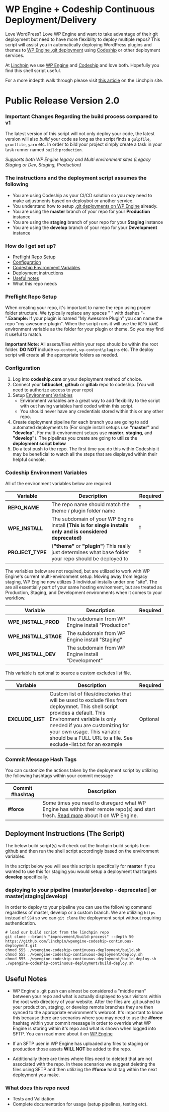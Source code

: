 # WP Engine + Codeship Continuous Deployment/Delivery

Love WordPress? Love WP Engine and want to take advantage of their git deployment but need to have more flexiblity to deploy multiple repos? This script will assist you in automatically deploying WordPress plugins and themes to [WP Engine .git deployment](https://wpengine.com/git/) using [Codeship](https://codeship.com) or other deployment services.

At [Linchpin](https://linchpin.com) we use [WP Engine](https://www.wpengine.com) and [Codeship](https://www.codeship.com) and love both. Hopefully you find this shell script useful.

For a more indepth walk through please visit [this article](https://linchpin.agency/blog/continuous-deployment-wp-engine-codeship/?utm_source=github&utm_medium=deployments&utm_campaign=wpengine) on the Linchpin site.

# Public Release Version 2.0

### Important Changes Regarding the build process compared to v1

The latest version of this script will not only deploy your code, the latest version will also *build* your code as long as the script finds a `gulpfile`, `gruntfile`, `yarn` etc. In order to bild your project simply create a task in your task runner named `build:production`.

*Supports both WP Engine legacy and Multi environment sites (Legacy Staging or Dev, Staging, Production)*

### The instructions and the deployment script assumes the following

* You are using Codeship as your CI/CD solution so you _may_ need to make adjustments based on deploybot or another service.
* You understand how to setup [.git deployments on WP Engine](https://wpengine.com/git/) already.
* You are using the **master** branch of your repo for your **Production** instance
* You are using the **staging** branch of your repo for your **Staging** instance
* You are using the **develop** branch of your repo for your **Development** instance

### How do I get set up?

* [Preflight Repo Setup](https://github.com/linchpin/wpengine-codeship-continuous-deployment#preflight-repo-setup)
* [Configuration](https://github.com/linchpin/wpengine-codeship-continuous-deployment#configuration)
* [Codeship Environment Variables](https://github.com/linchpin/wpengine-codeship-continuous-deployment#codeship-environment-variables)
* Deployment instructions
* [Useful notes](https://github.com/linchpin/wpengine-codeship-continuous-deployment#useful-notes)
* What this repo needs

### Preflight Repo Setup

When creating your repo, it's important to name the repo using proper folder structure. We typically replace any spaces " " with dashes "-".**Example:** If your plugin is named "My Awesome Plugin" you can name the repo "my-awesome-plugin". When the script runs it will use the `REPO_NAME` environment variable as the folder for your plugin or theme. So you may find it useful to match.

**Important Note:** All assets/files within your repo should be within the root folder. **DO NOT** include `wp-content`, `wp-content\plugins` etc. The deploy script will create all the appropriate folders as needed.

### Configuration

1. Log into **codeship.com** or your deployment method of choice.
2. Connect your **bitbucket**, **github** or **gitlab** repo to codeship. (You will need to authorize access to your repo)
3. Setup [Environment Variables](https://github.com/linchpin/wpengine-codeship-continuous-deployment#codeship-environment-variables)
    * Environment variables are a great way to add flexibility to the script with out having variables hard coded within this script.
    * You should never have any credentials stored within this or any other repo.
4. Create deployment pipeline for each branch you are going to add automated deployments to (For single install setups use **"master"** and **"develop"**. For multi-environment setups use **master**, **staging**, and **"develop"**). The pipelines you create are going to utilize the **deployment script below**
5. Do a test push to the repo. The first time you do this within Codeship it may be beneficial to watch all the steps that are displayed within their helpful console.

### Codeship Environment Variables

All of the environment variables below are required

|Variable|Description|Required|
| ------------- | ------------- | ------------- |
|**REPO_NAME**|The repo name should match the theme / plugin folder name|:heavy_exclamation_mark:|
|**WPE_INSTALL**|The subdomain of your WP Engine install **(This is for single installs only and is considered deprecated)**|:heavy_exclamation_mark:|
|**PROJECT_TYPE**|(**"theme"** or **"plugin"**) This really just determines what base folder your repo should be deployed to|:heavy_exclamation_mark:|


The variables below are not required, but are utilized to work with WP Engine's current multi-environment setup. Moving away from legacy staging, WP Engine now utilizes 3 individual installs under one "site". The are all essentially part of your same hosting environment, but are treated as Production, Staging, and Development environments when it comes to your workflow.

|Variable|Description|Required|
| ------------- | ------------- | ------------- |
|**WPE_INSTALL_PROD**|The subdomain from WP Engine install "Production"||
|**WPE_INSTALL_STAGE**|The subdomain from WP Engine install "Staging"||
|**WPE_INSTALL_DEV**|The subdomain from WP Engine install "Development"||


This variable is optional to source a custom excludes list file.

|Variable|Description|Required|
| ------------- | ------------- | ------------- |
|**EXCLUDE_LIST**|Custom list of files/directories that will be used to exclude files from deploymnet. This shell script provides a default. This Environment variable is only needed if you are customizing for your own usage. This variable should be a FULL URL to a file. See exclude-list.txt for an example| Optional

### Commit Message Hash Tags
You can customize the actions taken by the deployment script by utilizing the following hashtags within your commit message

|Commit #hashtag|Description|
| ------------- | ------------- |
|**#force**|Some times you need to disregard what WP Engine has within their remote repo(s) and start fresh. [Read more](https://wpengine.com/support/resetting-your-git-push-to-deploy-repository/) about it on WP Engine.|

## Deployment Instructions (The Script)

The below build script(s) will check out the linchpin build scripts from github and then run the shell script accordingly based on the environment variables.

In the script below you will see this script is specifcally for **master** if you wanted to use this for staging you would setup a deployment that targets **develop** specifically.

### deploying to your pipeline (master|develop - deprecated | or master|staging|develop)

In order to deploy to your pipeline you can use the following command regardless of master, develop or a custom branch. We are utilizing `https` instead of `SSH` so we can `git clone` the deployment script without requiring authentication.

```
# load our build script from the linchpin repo
git clone --branch "improvement/build-process" --depth 50 https://github.com/linchpin/wpengine-codeship-continuous-deployment.git
chmod 555 ./wpengine-codeship-continuous-deployment/build.sh
chmod 555 ./wpengine-codeship-continuous-deployment/deploy.sh
chmod 555 ./wpengine-codeship-continuous-deployment/build-deploy.sh
./wpengine-codeship-continuous-deployment/build-deploy.sh
```

## Useful Notes

* WP Engine's .git push can almost be considered a "middle man" between your repo and what is actually displayed to your visitors within the root web directory of your website. After the files are .git pushed to your production, staging, or develop remote branches they are then synced to the appropriate environment's webroot. It's important to know this because there are scenarios where you may need to use the **#force** hashtag within your commit message in order to override what WP Engine is storing within it's repo and what is shown when logged into SFTP. You can read more about it on [WP Engine](https://wpengine.com/support/resetting-your-git-push-to-deploy-repository/)

* If an SFTP user in WP Engine has uploaded any files to staging or production those assets **WILL NOT** be added to the repo.
* Additionally there are times where files need to deleted that are not associated with the repo. In these scenarios we suggest deleting the files using SFTP and then utilizing the **#force** hash tag within the next deployment you make.

### What does this repo need

* Tests and Validation
* Complete documentation for usage (setup pipelines, testing etc).
